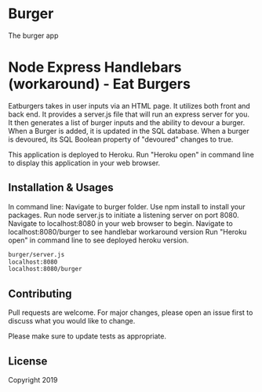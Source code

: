 # Burger
The burger app


# Node Express Handlebars (workaround) - Eat Burgers

Eatburgers takes in user inputs via an HTML page. It utilizes both front and back end. It provides a server.js file that will run an express server for you. It then generates a list of burger inputs and the ability to devour a burger. When a Burger is added, it is updated in the SQL database. When a burger is devoured, its SQL Boolean property of "devoured" changes to true.  

This application is deployed to Heroku. Run "Heroku open" in command line to display this application in your web browser. 

## Installation & Usages

In command line:
Navigate to burger folder.
Use npm install to install your packages. 
Run node server.js to initiate a listening server on port 8080.
Navigate to localhost:8080 in your web browser to begin. 
Navigate to localhost:8080/burger to see handlebar workaround version
Run "Heroku open" in command line to see deployed heroku version. 


```bash
burger/server.js
localhost:8080
localhost:8080/burger
```

## Contributing
Pull requests are welcome. For major changes, please open an issue first to discuss what you would like to change.

Please make sure to update tests as appropriate.

## License
Copyright 2019
